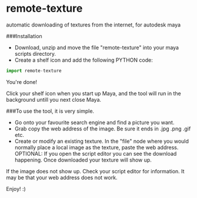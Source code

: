 # remote-texture
automatic downloading of textures from the internet, for autodesk maya

###Installation

* Download, unzip and move the file "remote-texture" into your maya scripts directory.
* Create a shelf icon and add the following PYTHON code:

``` python
import remote-texture
```

You're done!

Click your shelf icon when you start up Maya, and the tool will run in the background untill you next close Maya.

###To use the tool, it is very simple.

* Go onto your favourite search engine and find a picture you want. 
* Grab copy the web address of the image. Be sure it ends in .jpg .png .gif etc.
* Create or modify an existing texture. In the "file" node where you would normally place a local image as the texture, paste the web address. OPTIONAL: If you open the script editor you can see the download happening. Once downloaded your texture will show up.

If the image does not show up. Check your script editor for information. It may be that your web address does not work.

Enjoy! :)